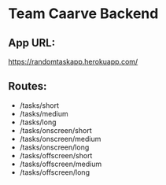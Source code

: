 # Team Caarve Backend

## App URL:

https://randomtaskapp.herokuapp.com/

## Routes:

- /tasks/short
- /tasks/medium
- /tasks/long
- /tasks/onscreen/short
- /tasks/onscreen/medium
- /tasks/onscreen/long
- /tasks/offscreen/short
- /tasks/offscreen/medium
- /tasks/offscreen/long

<!-- # The Back End Project Example

Some starter code to get you up and running quickly.

[![Deploy](https://www.herokucdn.com/deploy/button.svg)](https://heroku.com/deploy?template=https://github.com/cwissy/examples_back-end-project-week)

## Guide

[You can find the guide in this Google Doc](https://docs.google.com/document/d/1-8q034OBs1GMuMSMYuUYrpAEg37zh8qBMCOBcJoQamk/edit?usp=sharing) -->
